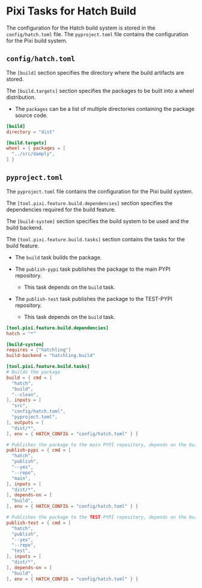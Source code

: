 # Pixi Tasks for Hatch Build

The configuration for the Hatch build system is stored in the `config/hatch.toml` file. The `pyproject.toml` file contains the configuration for the Pixi build system.

## `config/hatch.toml`

The `[build]` section specifies the directory where the build artifacts are stored. 

The `[build.targets]` section specifies the packages to be built into a wheel distribution.

- The `packages` can be a list of multiple directories containing the package source code.

```toml
[build]
directory = "dist"

[build.targets]
wheel = { packages = [
  "../src/damply",
] }
```

## `pyproject.toml`

The `pyproject.toml` file contains the configuration for the Pixi build system.

The `[tool.pixi.feature.build.dependencies]` section specifies the dependencies required for the build feature.

The `[build-system]` section specifies the build system to be used and the build backend.

The `[tool.pixi.feature.build.tasks]` section contains the tasks for the build feature.

- The `build` task builds the package.

- The `publish-pypi` task publishes the package to the main PYPI repository.
  - This task depends on the `build` task.

- The `publish-test` task publishes the package to the TEST-PYPI repository.
  - This task depends on the `build` task.


```toml
[tool.pixi.feature.build.dependencies]
hatch = "*"

[build-system]
requires = ["hatchling"]
build-backend = "hatchling.build"

[tool.pixi.feature.build.tasks]
# Builds the package
build = { cmd = [
  "hatch",
  "build",
  "--clean",
], inputs = [
  "src",
  "config/hatch.toml",
  "pyproject.toml",
], outputs = [
  "dist/*",
], env = { HATCH_CONFIG = "config/hatch.toml" } }

# Publishes the package to the main PYPI repository, depends on the build task
publish-pypi = { cmd = [
  "hatch",
  "publish",
  "--yes",
  "--repo",
  "main",
], inputs = [
  "dist/*",
], depends-on = [
  "build",
], env = { HATCH_CONFIG = "config/hatch.toml" } }

# Publishes the package to the TEST-PYPI repository, depends on the build task
publish-test = { cmd = [
  "hatch",
  "publish",
  "--yes",
  "--repo",
  "test",
], inputs = [
  "dist/*",
], depends-on = [
  "build",
], env = { HATCH_CONFIG = "config/hatch.toml" } }
```
